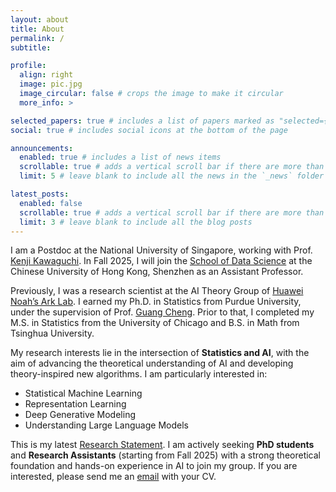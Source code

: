 ```yaml
---
layout: about
title: About
permalink: /
subtitle:

profile:
  align: right
  image: pic.jpg
  image_circular: false # crops the image to make it circular
  more_info: >

selected_papers: true # includes a list of papers marked as "selected={true}"
social: true # includes social icons at the bottom of the page

announcements:
  enabled: true # includes a list of news items
  scrollable: true # adds a vertical scroll bar if there are more than 3 news items
  limit: 5 # leave blank to include all the news in the `_news` folder

latest_posts:
  enabled: false
  scrollable: true # adds a vertical scroll bar if there are more than 3 new posts items
  limit: 3 # leave blank to include all the blog posts
---
```


I am a Postdoc at the National University of Singapore, working with Prof. [Kenji Kawaguchi](https://ml.comp.nus.edu.sg/). In Fall 2025, I will join the [School of Data Science](https://sds.cuhk.edu.cn/en) at the Chinese University of Hong Kong, Shenzhen as an Assistant Professor.

Previously, I was a research scientist at the AI Theory Group of [Huawei Noah’s Ark Lab](http://dev3.noahlab.com.hk/).
I earned my Ph.D. in Statistics from Purdue University, under the supervision of Prof. [Guang Cheng](http://www.stat.ucla.edu/~guangcheng/). Prior to that, I completed my M.S. in Statistics from the University of Chicago and B.S. in Math from Tsinghua University.

My research interests lie in the intersection of <strong>Statistics and AI</strong>, with the aim of advancing the theoretical understanding of AI and developing theory-inspired new algorithms.
I am particularly interested in:

<ul>
  <li>Statistical Machine Learning</li> 
  <li>Representation Learning</li>
  <li>Deep Generative Modeling</li>
  <li>Understanding Large Language Models</li>
</ul>

This is my latest <a href="/assets/pdf/Research_Statement.pdf">Research Statement</a>.
I am actively seeking <b>PhD students</b> and <b>Research Assistants</b> (starting from Fall 2025) with a strong theoretical foundation and hands-on experience in AI to join my group.
If you are interested, please send me an [email](mailto:hutianyang.up@outlook.com) with your CV.
